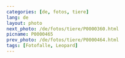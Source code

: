 ```yaml
---
categories: [de, fotos, tiere]
lang: de
layout: photo
next_photo: /de/fotos/tiere/P0000360.html
picname: P0000465
prev_photo: /de/fotos/tiere/P0000464.html
tags: [Fotofalle, Leopard]
---
```

